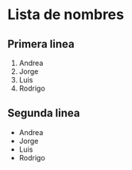 # Lista de nombres

## Primera linea

1. Andrea
1. Jorge
1. Luis
1. Rodrigo

## Segunda linea

- Andrea
- Jorge
- Luis
- Rodrigo

